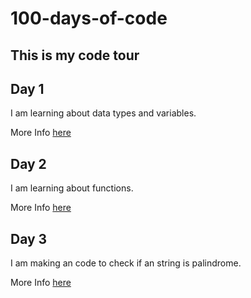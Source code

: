 # 100-days-of-code

## This is my code tour 

## Day 1

I am learning about data types and variables.

More Info [here](code\week-01\day-01-variables\day-01-variables.ts)

## Day 2

I am learning about functions.

More Info [here](code\week-01\day-02-functions\day-02-functions.ts)

## Day 3

I am making an code to check if an string is palindrome.

More Info [here](code\week-01\day-03-palindrome\day-03-palindrome.ts)
